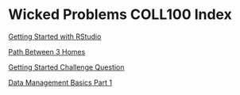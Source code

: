 # Wicked Problems COLL100 Index

[Getting Started with RStudio](https://victorgedeck.github.io/data100/GettingStarted) 

[Path Between 3 Homes](https://victorgedeck.github.io/data100/PathBetween3Homes)

[Getting Started Challenge Question](https://victorgedeck.github.io/data100/ChallengeQuestion) 

[Data Management Basics Part 1](https://victorgedeck.github.io/data100/DMBasicsPt1) 
